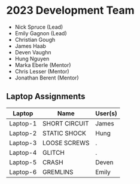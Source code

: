 # 2023 Development Team
* Nick Spruce (Lead)
* Emily Gagnon (Lead)
* Christian Gough
* James Haab
* Deven Vaughn
* Hung Nguyen
* Marka Eberle (Mentor)
* Chris Lesser (Mentor)
* Jonathan Berent (Mentor)

## Laptop Assignments
Laptop | Name | User(s)
--- | --- | ---
Laptop-1 | SHORT CIRCUIT | James
Laptop-2 | STATIC SHOCK  | Hung
Laptop-3 | LOOSE SCREWS  | .
Laptop-4 | GLITCH        | .
Laptop-5 | CRASH         | Deven
Laptop-6 | GREMLINS      | Emily


